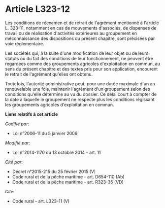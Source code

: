 # Article L323-12

Les conditions de réexamen et de retrait de l'agrément mentionné à l'article L. 323-11, notamment en cas de mouvements
d'associés, de dispenses de travail ou de réalisation d'activités extérieures au groupement en méconnaissance des
dispositions du présent chapitre, sont précisées par voie réglementaire. 

Les sociétés qui, à la suite d'une modification de leur objet ou de leurs statuts ou du fait des conditions de leur
fonctionnement, ne peuvent être regardées comme des groupements agricoles d'exploitation en commun, au sens du présent
chapitre et des textes pris pour son application, encourent le retrait de l'agrément qu'elles ont obtenu. 

Toutefois, l'autorité administrative peut, pour une durée maximale d'un an renouvelable une fois, maintenir l'agrément d'un
groupement selon des conditions qu'elle détermine au vu du dossier. Ce délai court à compter de la date à laquelle le
groupement ne respecte plus les conditions régissant les groupements agricoles d'exploitation en commun.

**Liens relatifs à cet article**

_Codifié par_:

  - Loi n°2006-11 du 5 janvier 2006

_Modifié par_:

  - Loi n°2014-1170 du 13 octobre 2014 - art. 11

_Cité par_:

  - Décret n°2015-215 du 25 février 2015 (V)
  - Code rural et de la pêche maritime - art. D654-110 (Ab)
  - Code rural et de la pêche maritime - art. R323-35 (VD)

_Cite_:

  - Code rural - art. L323-11 (V)
